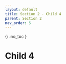 ```yaml
---
layout: default
title: Section 2 - Child 4
parent: Section 2
nav_order: 5
---
```


{: .no_toc }

# Child 4
